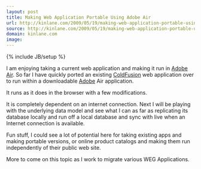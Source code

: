 ```yaml
---
layout: post
title: Making Web Application Portable Using Adobe Air
url: http://kinlane.com/2009/05/19/making-web-application-portable-using-adobe-air/
source: http://kinlane.com/2009/05/19/making-web-application-portable-using-adobe-air/
domain: kinlane.com
image: 
---
```

{% include JB/setup %}<p>I am enjoying taking a current web application and making it run in <a class="zem_slink" title="Adobe Integrated Runtime" rel="homepage" href="http://www.adobe.com/products/air/">Adobe Air</a>. So far I have quickly ported an existing <a class="zem_slink" title="ColdFusion" rel="homepage" href="http://www.adobe.com/products/coldfusion">ColdFusion</a> web application over to run within a downloadable <a class="zem_slink" title="Adobe Systems" rel="homepage" href="http://www.adobe.com/">Adobe</a> Air application.<p></p>
It runs as it does in the browser with a few modifications.<p></p>
It is completely dependent on an internet connection. Next I will be playing with the underlying data model and see what I can as far as replicating its database locally and run off a local database and sync with live when an Internet connection is available.<p></p>
Fun stuff, I could see a lot of potential here for taking existing apps and making portable versions, or online product catalogs and making them run independently of their public web site.<p></p>
More to come on this topic as I work to migrate various WEG Applications.
</p>
